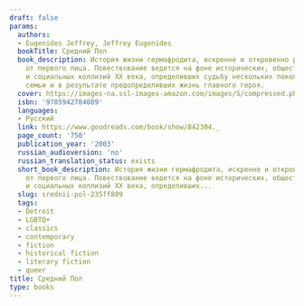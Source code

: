 ```yaml
---
draft: false
params:
  authors:
  - Eugenides Jeffrey, Jeffrey Eugenides
  bookTitle: Средний Пол
  book_description: История жизни гермафродита, искренне и откровенно рассказанная
    от первого лица. Повествование ведется на фоне исторических, общественно-политических
    и социальных коллизий XX века, определивших судьбу нескольких поколений греческой
    семьи и в результате предопределивших жизнь главного героя.
  cover: https://images-na.ssl-images-amazon.com/images/S/compressed.photo.goodreads.com/books/1603873546i/842304.jpg
  isbn: '9785942784089'
  languages:
  - Русский
  link: https://www.goodreads.com/book/show/842304._
  page_count: '750'
  publication_year: '2003'
  russian_audioversion: 'no'
  russian_translation_status: exists
  short_book_description: История жизни гермафродита, искренне и откровенно рассказанная
    от первого лица. Повествование ведется на фоне исторических, общественно-политических
    и социальных коллизий XX века, определивших...
  slug: srednii-pol-235ff809
  tags:
  - Detroit
  - LGBTQ+
  - classics
  - contemporary
  - fiction
  - historical fiction
  - literary fiction
  - queer
title: Средний Пол
type: books
---
```

